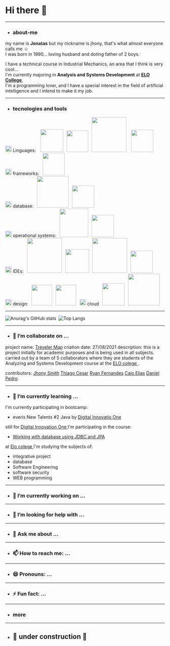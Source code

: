 # Hi there 👋 # 
---
* ### about-me ###
my name is **Jonatas** but my nickname is jhony, that's what almost everyone calls me ☺️  
I was born in 1990...
loving husband and doting father of 2 boys.

I have a technical course in Industrial Mechanics, an area that I think is very cool...  
I'm currently majoring in **Analysis and Systems Development** at **[ELO College](https://faculdadeelo.com.br)**,   
I'm a programming lover, and I have a special interest in the field of artificial intelligence and I intend to make it my job.


---
* ### tecnologies and tools ###  

<img src="https://image.flaticon.com/icons/png/128/2809/2809425.png" width="20" heigth="20"><a> Linguages</a>: &ensp; <img src="https://img.shields.io/badge/HTML5-E34F26?style=for-the-badge&logo=html5&logoColor=white" width="72">&ensp; <img src="https://img.shields.io/badge/CSS3-1572B6?style=for-the-badge&logo=css3&logoColor=white" width="68" >&ensp; <img src="https://img.shields.io/badge/JavaScript-F7DF1E?style=for-the-badge&logo=javascript&logoColor=black" width="110" > &ensp; <img src="https://img.shields.io/badge/Java-ED8B00?style=for-the-badge&logo=java&logoColor=white" width="70px" >     
<img src="https://image.flaticon.com/icons/png/128/2620/2620969.png" width="20" heigth="20"><a> frameworks</a>:&ensp; <img src="https://img.shields.io/badge/Spring-6DB33F?style=for-the-badge&logo=spring&logoColor=white" width="70px" >   
<img src="https://image.flaticon.com/icons/png/128/2818/2818690.png" width="20" heigth="20"><a> database</a>:&ensp; <img src="https://img.shields.io/badge/PostgreSQL-316192?style=for-the-badge&logo=postgresql&logoColor=white" width="100px" >&ensp; <img src="https://img.shields.io/badge/MySQL-00000F?style=for-the-badge&logo=mysql&logoColor=white" width="70px" >  
<img src="https://cdn-icons-png.flaticon.com/512/1935/1935091.png" width="20" heigth="20"><a> operational systems</a>:&ensp; <img src="https://img.shields.io/badge/Windows-0078D6?style=for-the-badge&logo=windows&logoColor=white" width="90px" >&ensp; <img src="https://img.shields.io/badge/Linux-FCC624?style=for-the-badge&logo=linux&logoColor=black" width="70px" >  
<img src="https://img-premium.flaticon.com/png/128/5044/premium/5044909.png?token=exp=1627261864~hmac=895c348033dcd1f0d118b255782a90cc" width="20" heigth="20"><a> IDEs</a>:&ensp; <img src="https://img.shields.io/badge/Visual_Studio-5C2D91?style=for-the-badge&logo=visual%20studio&logoColor=white" width="110px" >&ensp; <img src="https://img.shields.io/badge/Eclipse-2C2255?style=for-the-badge&logo=eclipse&logoColor=white" width="75px" >&ensp; <img src="https://img.shields.io/badge/IntelliJIDEA-000000.svg?style=for-the-badge&logo=intellij-idea&logoColor=white" width="110px" >&ensp; <img src="https://pbs.twimg.com/media/Dp3nCCdXgAEIMxM.png" width="70px" >  
<img src="https://img-premium.flaticon.com/png/128/3528/premium/3528660.png?token=exp=1627261910~hmac=1b8b4b35e15912412c4197f3c4213387" width="20" heigth="20"><a> design</a>:&ensp; <img src="https://img.shields.io/badge/Figma-F24E1E?style=for-the-badge&logo=figma&logoColor=white" width="65px" >&ensp; <img src="https://img.shields.io/badge/gimp-5C5543?style=for-the-badge&logo=gimp&logoColor=white" width="65px" >&ensp;
<img src="https://image.flaticon.com/icons/png/128/402/402306.png" width="20" heigth="20"><a> cloud</a>&ensp; <img src="https://img.shields.io/badge/Heroku-430098?style=for-the-badge&logo=heroku&logoColor=white" width="70px" >&ensp; <img src="https://img.shields.io/badge/Amazon_AWS-232F3E?style=for-the-badge&logo=amazon-aws&logoColor=white" width="100px" >  


---
  
![Anurag's GitHub stats](https://github-readme-stats.vercel.app/api?username=JhonySmithSilva&show_icons=true&theme=radical)&ensp;![Top Langs](https://github-readme-stats.vercel.app/api/top-langs/?username=JhonySmithSilva&show_icons=true&theme=radical&card_width=300)



  

---
* ### 👯 I’m collaborate on ...
project name: <a href="https://github.com/travelerMap">Treveler Map</a>
criation date: 27/08/2021
description:
    this is a project initially for academic purposes and is being used in all subjects. carried out by a team of 5 collaborators where they are students of the Analyzing and Systems Development course at the <a href="https://faculdadeelo.com.br/"> ELO colege </a>.

contributors:
<a href="https://github.com/JhonySmithSilva">Jhony Smith</a>
<a href="https://github.com/thiagocsr">Thiago Cesar</a>
<a href="https://github.com/xRy4n">Ryan Fernandes</a>
<a href="https://github.com/CaioElias2001">Caio Elias</a>
<a href="https://github.com/DanielPedroSantos">Daniel Pedro</a>

---
* ### 🌱 I’m currently learning ...

I'm currently participating in bootcamp:
* everis New Talents #2 Java by <a href="https://web.digitalinnovation.one/home"> Digital Innovatio One </a>

still for <a href="https://web.digitalinnovation.one/home"> Digital Innovation One </a> I'm participating in the course:
* <a href="https://web.digitalinnovation.one/course/trabalhando-com-banco-de-dados-utilizando-jdbc-e-jpa/learning/36caf662-304d-444b-978d-958d79bb5a9a/"> Working with database using JDBC and JPA </a>

at <a href="https://faculdadeelo.com.br/"> Elo colege </a> I'm studying the subjects of:
* integrative project
* database
* Software Engineering
* software security
* WEB programming


---
* ### 🔭 I’m currently working on ...
---
* ### 🤔 I’m looking for help with ... 
---
* ### 💬 Ask me about ... 
---
* ### 📫 How to reach me: ...
---
* ### 😄 Pronouns: ...
---
* ### ⚡ Fun fact: ... 
---
* ### more ###  

  


---
  
* ## :construction: under construction :construction: ##




<!--
**JhonySmithSilva/JhonySmithSilva** is a ✨ _special_ ✨ repository because its `README.md` (this file) appears on your GitHub profile.

Here are some ideas to get you started:

- 🔭 I’m currently working on ...
- 🌱 I’m currently learning ...
- 👯 I’m looking to collaborate on ...
- 🤔 I’m looking for help with ...
- 💬 Ask me about ...
- 📫 How to reach me: ...
- 😄 Pronouns: ...
- ⚡ Fun fact: ...
-->
